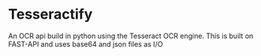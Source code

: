 # Tesseractify
An OCR api build in python using the Tesseract OCR engine. This is built on FAST-API and uses base64 and json files as I/O
